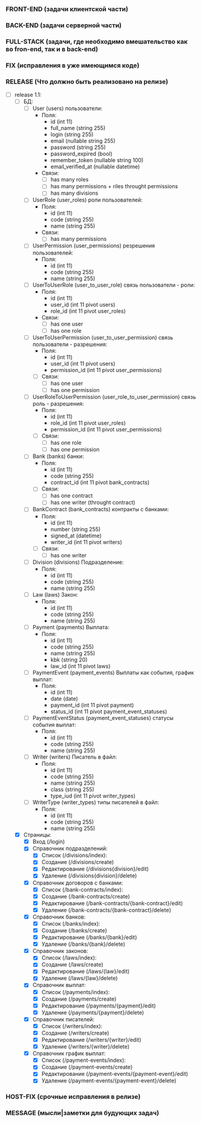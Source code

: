 ### FRONT-END (задачи клиентской части)

### BACK-END (задачи серверной части)

### FULL-STACK (задачи, где необходимо вмешательство как во fron-end, так и в back-end)

### FIX (исправления в уже имеющимся коде)

### RELEASE (Что должно быть реализовано на релизе)

-   [ ] release 1.1:
    -   [ ] БД:
        -   [ ] User (users) пользователи:
            -   Поля:
                -   id (int 11)
                -   full_name (string 255)
                -   login (string 255)
                -   email (nullable string 255)
                -   password (string 255)
                -   password_expired (bool)
                -   remember_token (nullable string 100)
                -   email_verified_at (nullable datetime)
            -   Связи:
                -   [ ] has many roles
                -   [ ] has many permissions + riles throught permissions
                -   [ ] has many divisions
        -   [ ] UserRole (user_roles) роли пользователей:
            -   Поля:
                -   id (int 11)
                -   code (string 255)
                -   name (string 255)
            -   Связи:
                -   [ ] has many permissions
        -   [ ] UserPermission (user_permissions) резрешения пользователей:
            -   Поля:
                -   id (int 11)
                -   code (string 255)
                -   name (string 255)
        -   [ ] UserToUserRole (user_to_user_role) связь пользователи - роли:
            -   Поля:
                -   id (int 11)
                -   user_id (int 11 pivot users)
                -   role_id (int 11 pivot user_roles)
            -   Связи:
                -   [ ] has one user
                -   [ ] has one role
        -   [ ] UserToUserPermission (user_to_user_permission) связь пользователи - разрешения:
            -   Поля:
                -   id (int 11)
                -   user_id (int 11 pivot users)
                -   permission_id (int 11 pivot user_permissions)
            -   [ ] Связи:
                -   [ ] has one user
                -   [ ] has one permission
        -   [ ] UserRoleToUserPermission (user_role_to_user_permission) связь роль - разрешения:
            -   Поля:
                -   id (int 11)
                -   role_id (int 11 pivot user_roles)
                -   permission_id (int 11 pivot user_permissions)
            -   [ ] Связи:
                -   [ ] has one role
                -   [ ] has one permission
        -   [ ] Bank (banks) банки:
            -   Поля:
                -   id (int 11)
                -   code (string 255)
                -   contract_id (int 11 pivot bank_contracts)
            -   [ ] Связи:
                -   [ ] has one contract
                -   [ ] has one writer (throught contract)
        -   [ ] BankContract (bank_contracts) контракты с банками:
            -   Поля:
                -   id (int 11)
                -   number (string 255)
                -   signed_at (datetime)
                -   writer_id (int 11 pivot writers)
            -   [ ] Связи:
                -   [ ] has one writer
        -   [ ] Division (divisions) Подразделение:
            -   Поля:
                -   id (int 11)
                -   code (string 255)
                -   name (string 255)
        -   [ ] Law (laws) Закон:
            -   Поля:
                -   id (int 11)
                -   code (string 255)
                -   name (string 255)
        -   [ ] Payment (payments) Выплата:
            -   Поля:
                -   id (int 11)
                -   code (string 255)
                -   name (string 255)
                -   kbk (string 20)
                -   law_id (int 11 pivot laws)
        -   [ ] PaymentEvent (payment_events) Выплаты как события, график выплат:
            -   Поля:
                -   id (int 11)
                -   date (date)
                -   payment_id (int 11 pivot payment)
                -   status_id (int 11 pivot payment_event_statuses)
        -   [ ] PaymentEventStatus (payment_event_statuses) статусы события выплат:
            -   Поля:
                -   id (int 11)
                -   code (string 255)
                -   name (string 255)
        -   [ ] Writer (writers) Писатель в файл:
            -   Поля:
                -   id (int 11)
                -   code (string 255)
                -   name (string 255)
                -   class (string 255)
                -   type_iud (int 11 pivot writer_types)
        -   [ ] WriterType (writer_types) типы писателей в файл:
            -   Поля:
                -   id (int 11)
                -   code (string 255)
                -   name (string 255)
    -   [x] Страницы:
        -   [x] Вход (/login)
        -   [x] Справочник подразделений:
            -   [x] Список (/divisions/index):
            -   [x] Создание (/divisions/create)
            -   [x] Редактирование (/divisions{division}/edit)
            -   [x] Удаление (/divisions{division}/delete)
        -   [x] Справочник договоров с банками:
            -   [x] Список (/bank-contracts/index):
            -   [x] Создание (/bank-contracts/create)
            -   [x] Редактирование (/bank-contracts/{bank-contract}/edit)
            -   [x] Удаление (/bank-contracts/{bank-contract}/delete)
        -   [x] Справочник банков:
            -   [x] Список (/banks/index):
            -   [x] Создание (/banks/create)
            -   [x] Редактирование (/banks/{bank}/edit)
            -   [x] Удаление (/banks/{bank}/delete)
        -   [x] Справочник законов:
            -   [x] Список (/laws/index):
            -   [x] Создание (/laws/create)
            -   [x] Редактирование (/laws/{law}/edit)
            -   [x] Удаление (/laws/{law}/delete)
        -   [x] Справочник выплат:
            -   [x] Список (/payments/index):
            -   [x] Создание (/payments/create)
            -   [x] Редактирование (/payments/{payment}/edit)
            -   [x] Удаление (/payments/{payment}/delete)
        -   [x] Справочник писателей:
            -   [x] Список (/writers/index):
            -   [x] Создание (/writers/create)
            -   [x] Редактирование (/writers/{writer}/edit)
            -   [x] Удаление (/writers/{writer}/delete)
        -   [x] Справочник график выплат:
            -   [x] Список (/payment-events/index):
            -   [x] Создание (/payment-events/create)
            -   [x] Редактирование (/payment-events/{payment-event}/edit)
            -   [x] Удаление (/payment-events/{payment-event}/delete)

### HOST-FIX (срочные исправления в релизе)

### MESSAGE (мысли|заметки для будующих задач)
